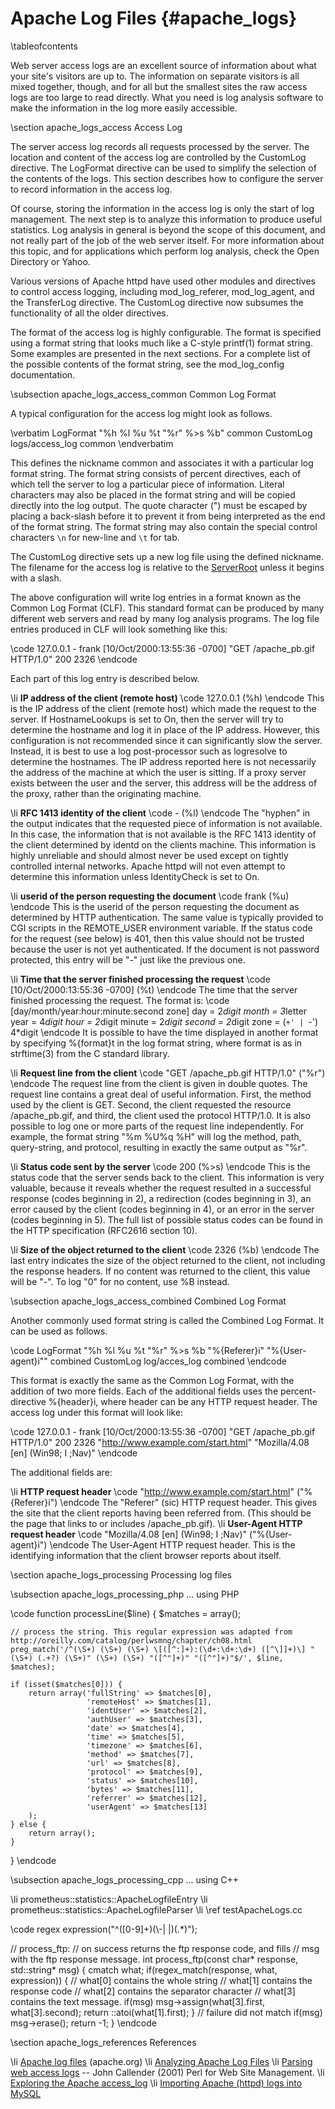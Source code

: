 Apache Log Files    {#apache_logs}
================

\tableofcontents

Web server access logs are an excellent source of information about what your site's visitors are up to. The information on separate visitors is all mixed together, though, and for all but the smallest sites the raw access logs are too large to read directly. What you need is log analysis software to make the information in the log more easily accessible.

\section apache_logs_access Access Log

The server access log records all requests processed by the server. The location and content of the access log are controlled by the CustomLog directive. The LogFormat directive can be used to simplify the selection of the contents of the logs. This section describes how to configure the server to record information in the access log.

Of course, storing the information in the access log is only the start of log management. The next step is to analyze this information to produce useful statistics. Log analysis in general is beyond the scope of this document, and not really part of the job of the web server itself. For more information about this topic, and for applications which perform log analysis, check the Open Directory or Yahoo.

Various versions of Apache httpd have used other modules and directives to control access logging, including mod_log_referer, mod_log_agent, and the TransferLog directive. The CustomLog directive now subsumes the functionality of all the older directives.

The format of the access log is highly configurable. The format is specified using a format string that looks much like a C-style printf(1) format string. Some examples are presented in the next sections. For a complete list of the possible contents of the format string, see the mod_log_config documentation.

\subsection apache_logs_access_common Common Log Format

A typical configuration for the access log might look as follows.

\verbatim
LogFormat "%h %l %u %t \"%r\" %>s %b" common
CustomLog logs/access_log common
\endverbatim

This defines the nickname common and associates it with a particular log format string. The format string consists of percent directives, each of which tell the server to log a particular piece of information. Literal characters may also be placed in the format string and will be copied directly into the log output. The quote character (") must be escaped by placing a back-slash before it to prevent it from being interpreted as the end of the format string. The format string may also contain the special control characters `\n` for new-line and `\t` for tab.

The CustomLog directive sets up a new log file using the defined nickname. The filename for the access log is relative to the [ServerRoot](http://httpd.apache.org/docs/1.3/mod/core.html#serverroot) unless it begins with a slash.

The above configuration will write log entries in a format known as the Common Log Format (CLF). This standard format can be produced by many different web servers and read by many log analysis programs. The log file entries produced in CLF will look something like this:

\code
127.0.0.1 - frank [10/Oct/2000:13:55:36 -0700] "GET /apache_pb.gif HTTP/1.0" 200 2326
\endcode

Each part of this log entry is described below.

\li **IP address of the client (remote host)**
  \code 127.0.0.1 (%h) \endcode
  This is the IP address of the client (remote host) which made the request to the server. If HostnameLookups is set to On, then the server will try to determine the hostname and log it in place of the IP address. However, this configuration is not recommended since it can significantly slow the server. Instead, it is best to use a log post-processor such as logresolve to determine the hostnames. The IP address reported here is not necessarily the address of the machine at which the user is sitting. If a proxy server exists between the user and the server, this address will be the address of the proxy, rather than the originating machine.

\li **RFC 1413 identity of the client**
  \code - (%l) \endcode
  The "hyphen" in the output indicates that the requested piece of information is not available. In this case, the information that is not available is the RFC 1413 identity of the client determined by identd on the clients machine. This information is highly unreliable and should almost never be used except on tightly controlled internal networks. Apache httpd will not even attempt to determine this information unless IdentityCheck is set to On.

\li **userid of the person requesting the document**
  \code frank (%u) \endcode
  This is the userid of the person requesting the document as determined by HTTP authentication. The same value is typically provided to CGI scripts in the REMOTE_USER environment variable. If the status code for the request (see below) is 401, then this value should not be trusted because the user is not yet authenticated. If the document is not password protected, this entry will be "-" just like the previous one.

\li **Time that the server finished processing the request**
  \code [10/Oct/2000:13:55:36 -0700] (%t) \endcode
  The time that the server finished processing the request. The format is:
  \code
    [day/month/year:hour:minute:second zone]
    day = 2*digit
    month = 3*letter
    year = 4*digit
    hour = 2*digit
    minute = 2*digit
    second = 2*digit
    zone = (`+' | `-') 4*digit
  \endcode
  It is possible to have the time displayed in another format by specifying %{format}t in the log format string, where format is as in strftime(3) from the C standard library. 

\li **Request line from the client**
  \code "GET /apache_pb.gif HTTP/1.0" (\"%r\") \endcode
    The request line from the client is given in double quotes. The request line contains a great deal of useful information. First, the method used by the client is GET. Second, the client requested the resource /apache_pb.gif, and third, the client used the protocol HTTP/1.0. It is also possible to log one or more parts of the request line independently. For example, the format string "%m %U%q %H" will log the method, path, query-string, and protocol, resulting in exactly the same output as "%r".

\li **Status code sent by the server**
  \code 200 (%>s) \endcode
  This is the status code that the server sends back to the client. This information is very valuable, because it reveals whether the request resulted in a successful response (codes beginning in 2), a redirection (codes beginning in 3), an error caused by the client (codes beginning in 4), or an error in the server (codes beginning in 5). The full list of possible status codes can be found in the HTTP specification (RFC2616 section 10).

\li **Size of the object returned to the client**
  \code 2326 (%b) \endcode
  The last entry indicates the size of the object returned to the client, not including the response headers. If no content was returned to the client, this value will be "-". To log "0" for no content, use %B instead.

\subsection apache_logs_access_combined Combined Log Format

Another commonly used format string is called the Combined Log Format. It can be used as follows.

\code
LogFormat "%h %l %u %t \"%r\" %>s %b \"%{Referer}i\" \"%{User-agent}i\"" combined
CustomLog log/acces_log combined
\endcode

This format is exactly the same as the Common Log Format, with the addition of two more fields. Each of the additional fields uses the percent-directive %{header}i, where header can be any HTTP request header. The access log under this format will look like:

\code
127.0.0.1 - frank [10/Oct/2000:13:55:36 -0700] "GET /apache_pb.gif HTTP/1.0" 200 2326 "http://www.example.com/start.html" "Mozilla/4.08 [en] (Win98; I ;Nav)"
\endcode

The additional fields are:

 \li **HTTP request header**
  \code "http://www.example.com/start.html" (\"%{Referer}i\") \endcode
  The "Referer" (sic) HTTP request header. This gives the site that the client reports having been referred from. (This should be the page that links to or includes /apache_pb.gif).
\li **User-Agent HTTP request header**
  \code "Mozilla/4.08 [en] (Win98; I ;Nav)" (\"%{User-agent}i\") \endcode
  The User-Agent HTTP request header. This is the identifying information that the client browser reports about itself. 

\section apache_logs_processing Processing log files

\subsection apache_logs_processing_php ... using PHP

\code
function processLine($line) {
    $matches = array();

    // process the string. This regular expression was adapted from http://oreilly.com/catalog/perlwsmng/chapter/ch08.html
    preg_match('/^(\S+) (\S+) (\S+) \[([^:]+):(\d+:\d+:\d+) ([^\]]+)\] "(\S+) (.+?) (\S+)" (\S+) (\S+) "([^"]+)" "([^"]+)"$/', $line, $matches);

    if (isset($matches[0])) {
        return array('fullString' => $matches[0],
                     'remoteHost' => $matches[1],
                     'identUser' => $matches[2],
                     'authUser' => $matches[3],
                     'date' => $matches[4],
                     'time' => $matches[5],
                     'timezone' => $matches[6],
                     'method' => $matches[7],
                     'url' => $matches[8],
                     'protocol' => $matches[9],
                     'status' => $matches[10],
                     'bytes' => $matches[11],
                     'referrer' => $matches[12],
                     'userAgent' => $matches[13]
        );
    } else {
        return array();
    }
}
\endcode

\subsection apache_logs_processing_cpp ... using C++

\li prometheus::statistics::ApacheLogfileEntry
\li prometheus::statistics::ApacheLogfileParser
\li \ref testApacheLogs.cc


  \code
regex expression("^([0-9]+)(\\-| |$)(.*)$");

// process_ftp:
// on success returns the ftp response code, and fills
// msg with the ftp response message.
int process_ftp(const char* response, std::string* msg)
{
   cmatch what;
   if(regex_match(response, what, expression))
   {
      // what[0] contains the whole string
      // what[1] contains the response code
      // what[2] contains the separator character
      // what[3] contains the text message.
      if(msg)
         msg->assign(what[3].first, what[3].second);
      return ::atoi(what[1].first);
   }
   // failure did not match
   if(msg)
      msg->erase();
   return -1;
}
\endcode

\section apache_logs_references References

\li [Apache log files](http://httpd.apache.org/docs/1.3/logs.html) (apache.org)
\li [Analyzing Apache Log Files](http://www.the-art-of-web.com/system/logs)
\li [Parsing web access logs](http://oreilly.com/catalog/perlwsmng/chapter/ch08.html) -- John Callender (2001) Perl for Web Site Management.
\li [Exploring the Apache access_log](http://www.intuitive.com/wicked/84-exploring-apache-access_log-shell-script.shtml)
\li [Importing Apache (httpd) logs into MySQL](http://www.startupcto.com/server-tech/apache/importing-apache-httpd-logs-into-mysql)

